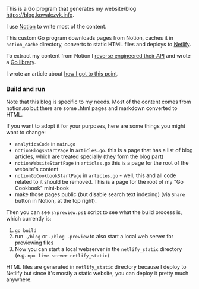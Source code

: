 This is a Go program that generates my website/blog https://blog.kowalczyk.info.

I use [Notion](https://notion.so) to write most of the content.

This custom Go program downloads pages from Notion, caches it in `notion_cache` directory, converts to static HTML files and deploys to [Netlify](https://www.netlify.com/).

To extract my content from Notion I [reverse engineered their API](https://blog.kowalczyk.info/article/88aee8f43620471aa9dbcad28368174c/how-i-reverse-engineered-notion-api.html) and wrote a [Go library](https://github.com/kjk/notionapi).

I wrote an article about [how I got to this point](https://blog.kowalczyk.info/article/a8cf04d756ec4963905960822b004440/powering-a-blog-with-notion-and-netlify.html).

### Build and run

Note that this blog is specific to my needs. Most of the content comes from notion.so but there are some .html pages and markdown converted to HTML.

If you want to adopt it for your purposes, here are some things you might want to change:

- `analyticsCode` in `main.go`
- `notionBlogsStartPage` in `articles.go`. this is a page that has a list of blog articles, which are treated specially (they form the blog part)
- `notionWebsiteStartPage` in `articles.go` this is a page for the root of the website's content
- `notionGoCookbookStartPage` in `articles.go` - well, this and all code related to it should be removed. This is a page for the root of my "Go Cookbook" mini-book
- make those pages public (but disable search text indexing) (via `Share` button in Notion, at the top right).

Then you can see `s\preview.ps1` script to see what the build process is, which currently is:

1. `go build`
2. run `./blog` or `./blog -preview` to also start a local web server for previewing files
3. Now you can start a local webserver in the `netlify_static` directory (e.g. `npx live-server netlify_static`)

HTML files are generated in `netlify_static` directory because I deploy to Netlify but since it's mostly a static website, you can deploy it pretty much anywhere.

